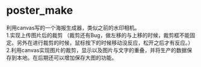 # poster_make
利用canvas写的一个海报生成器，类似之前的水印相机。<br/>
1.实现上传图片后的裁剪
（裁剪还有Bug，做左移的与上移的时候，裁剪框不能固定。另外在进行裁剪的时候，鼠标按下的时候移动没反应，松开之后才有反应。）
2.利用canvas实现图片的裁剪，显示以及图片与文字的重叠，并将生产的数据保存到本地。在后期还可以增加保存大图的功能。
